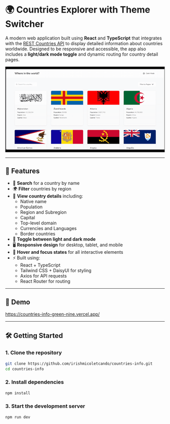# 🌍 Countries Explorer with Theme Switcher

A modern web application built using **React** and **TypeScript** that integrates with the [REST Countries API](https://restcountries.com) to display detailed information about countries worldwide. Designed to be responsive and accessible, the app also includes a **light/dark mode toggle** and dynamic routing for country detail pages.

![Countries App Preview](/docs/preview.gif)

---

## 🚀 Features

- 🔎 **Search** for a country by name
- 🌍 **Filter** countries by region
- 🧭 **View country details** including:
  - Native name
  - Population
  - Region and Subregion
  - Capital
  - Top-level domain
  - Currencies and Languages
  - Border countries
- 🎨 **Toggle between light and dark mode**
- 🖥️ **Responsive design** for desktop, tablet, and mobile
- 🎯 **Hover and focus states** for all interactive elements
- ⚡ Built using:
  - React + TypeScript
  - Tailwind CSS + DaisyUI for styling
  - Axios for API requests
  - React Router for routing

---

## 📸 Demo
https://countries-info-green-nine.vercel.app/

---



## 🛠️ Getting Started

### 1. Clone the repository

```bash
git clone https://github.com/irishmicoletcando/countries-info.git
cd countries-info
```

### 2. Install dependencies
```bash
npm install
```

### 3. Start the development server
```bash
npm run dev
```
